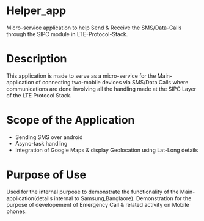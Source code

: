 # Helper_app
Micro-service application to help Send &amp; Receive the SMS/Data-Calls through the SIPC module in LTE-Protocol-Stack.


# Description 
This application is made to serve as a micro-service for the Main-application of connecting two-mobile devices via SMS/Data
Calls where communications are done involving all the handling made at the SIPC Layer of the LTE Protocol Stack.

# Scope of the Application 

* Sending SMS over android 
* Async-task handling
* Integration of Google Maps & display Geolocation using Lat-Long details 

# Purpose of Use
Used for the internal purpose to demonstrate the functionality of the Main-application(details internal to Samsung,Banglaore).
Demonstration for the purpose of developement of Emergency Call &amp; related activity on Mobile phones.




